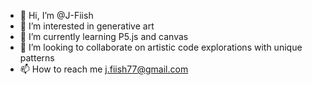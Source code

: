 - 👋 Hi, I’m @J-Fiish
- 👀 I’m interested in generative art
- 🌱 I’m currently learning P5.js and canvas
- 💞️ I’m looking to collaborate on artistic code explorations with unique patterns
- 📫 How to reach me j.fiish77@gmail.com

<!---
J-Fiish/J-Fiish is a ✨ special ✨ repository because its `README.md` (this file) appears on your GitHub profile.
You can click the Preview link to take a look at your changes.
--->
